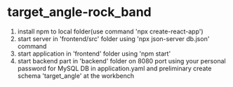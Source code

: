 # target_angle-rock_band
1. install npm to local folder(use command 'npx create-react-app')
2. start server in 'frontend/src' folder using 'npx json-server db.json' command
3. start application in 'frontend' folder using 'npm start'
4. start backend part in 'backend' folder on 8080 port using your personal password for MySQL DB in application.yaml and preliminary create schema 'target_angle' at the workbench
